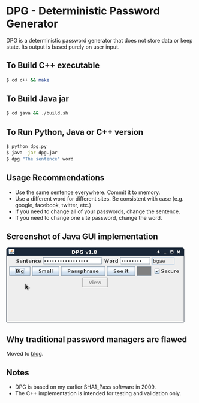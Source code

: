 # DPG - Deterministic Password Generator

DPG is a deterministic password generator that does not store data or keep state. Its output is based purely on user input.

## To Build C++ executable

```bash
$ cd c++ && make
```

## To Build Java jar

```bash
$ cd java && ./build.sh
```

## To Run Python, Java or C++ version

```bash
$ python dpg.py
$ java -jar dpg.jar
$ dpg "The sentence" word
```

## Usage Recommendations

  * Use the same sentence everywhere. Commit it to memory.
  * Use a different word for different sites. Be consistent with case (e.g. google, facebook, twitter, etc.)
  * If you need to change all of your passwords, change the sentence.
  * If you need to change one site password, change the word.

## Screenshot of Java GUI implementation

  ![Screenshot](java/pics/dpg.png?raw=true)

## Why traditional password managers are flawed

Moved to [blog](https://www.go350.com/posts/the-design-flaws-of-password-managers/).

## Notes

  * DPG is based on my earlier SHA1_Pass software in 2009.
  * The C++ implementation is intended for testing and validation only.
